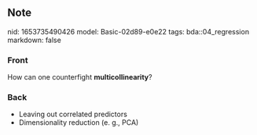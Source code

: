## Note
nid: 1653735490426
model: Basic-02d89-e0e22
tags: bda::04_regression
markdown: false

### Front
How can one counterfight <b>multicollinearity</b>?

### Back
<ul>
  <li>Leaving out correlated predictors
  <li>Dimensionality reduction (e. g., PCA)
</ul>

